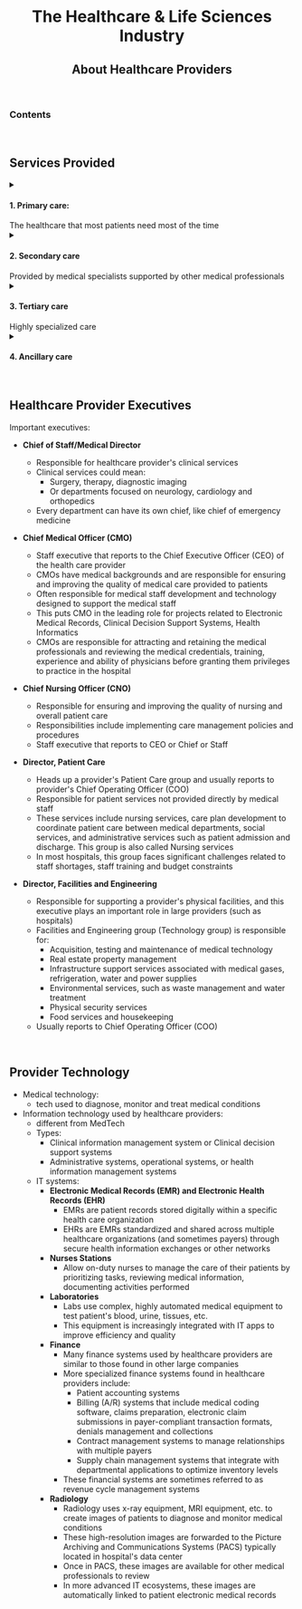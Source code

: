 <h1 align=center> The Healthcare & Life Sciences Industry </h1>

<h2 align=center> About Healthcare Providers </h2>

<br>

### Contents



<br>

## Services Provided

<details> <summary>
  <h4> 1. Primary care: </h4>
  The healthcare that most patients need most of the time
  </summary>
  
* Encompasses:
  * Routine physical examinations
  * Diagnostic tests
  * Vaccinations
  * Prenatal care
  * Health education
  * Ongoing treatment of common chronic illnesses
* Usually provided by
  * General practitioners
  * Supported by nurses,
  * Physician assistants
  * Other professionals
</details>

<details> <summary>
  <h4> 2. Secondary care </h4>
  Provided by medical specialists supported by other medical professionals
  </summary>
  
* Diagnostic services
  * Services performed to diagnose and monitor medical conditions in patients
  * Such as diagnostic imaging (X-ray and MRI)
  * In vitro diagnostics (IVD)
* Acute care
  * Short term treatment provided to address severe injuries, illnesses or other medical conditions
  * Usually provided in specialty. It includes :
  * surgery
  * Emergency services
  * Critical/intensive care
* Chronic care
  * Treatment of chronic diseases, such as diabetes and depression
  * Provided at hospitals, clinics, nursing homes, private physician offices. It includes:
  * Long-term care: medical and other services provided to patients on a recurring or continuing basis
  * Assisted living: Residential living for patients with special needs. Here patients do not need long-term care, but should not live alone
  * Home health care: medical services provided at home
* Rehabilitation and therapeutic care
  * Restoring skills in patient who has had a disease or injury
  * Goal is to help patients regain maximum self-sufficiency
  * It includes: cardiac (post-heart attack), spinal cord, orthopedic, neurological
</details>

<details> <summary>
  <h4> 3. Tertiary care </h4>
  Highly specialized care
  </summary>
  
* Often happens at teaching hospitals
* It includes:
  * Coronary Artery bypass surgery
  * Neurosurgery
  * Organ transplantation
</details>

<details> <summary>
  <h4> 4. Ancillary care </h4>
  </summary>
  
* Medical care services that do not fit into previous categories
* It includes:
  * Pharmaceutical services
  * Pain management
  * Hospice care
 </details>
 
 <br>
 
 ## Healthcare Provider Executives

Important executives:
* **Chief of Staff/Medical Director**
  * Responsible for healthcare provider's clinical services
  * Clinical services could mean:
    * Surgery, therapy, diagnostic imaging
    * Or departments focused on neurology, cardiology and orthopedics
  * Every department can have its own chief, like chief of emergency medicine

* **Chief Medical Officer (CMO)**
  * Staff executive that reports to the Chief Executive Officer (CEO) of the health care provider
  * CMOs have medical backgrounds and are responsible for ensuring and improving the quality of medical care provided to patients
  * Often responsible for medical staff development and technology designed to support the medical staff
  * This puts CMO in the leading role for projects related to Electronic Medical Records, Clinical Decision Support Systems, Health Informatics
  * CMOs are responsible for attracting and retaining the medical professionals and reviewing the medical credentials, training, experience and ability of physicians before granting them privileges to practice in the hospital
 
* **Chief Nursing Officer (CNO)**
  * Responsible for ensuring and improving the quality of nursing and overall patient care
  * Responsibilities include implementing care management policies and procedures
  * Staff executive that reports to CEO or Chief or Staff
 
* **Director, Patient Care**
  * Heads up a provider's Patient Care group and usually reports to provider's Chief Operating Officer (COO)
  * Responsible for patient services not provided directly by medical staff
  * These services include nursing services, care plan development to coordinate patient care between medical departments, social services, and administrative services such as patient admission and discharge. This group is also called Nursing services
  * In most hospitals, this group faces significant challenges related to staff shortages, staff training and budget constraints

* **Director, Facilities and Engineering**
  * Responsible for supporting a provider's physical facilities, and this executive plays an important role in large providers (such as hospitals)
  * Facilities and Engineering group (Technology group) is responsible for:
    * Acquisition, testing and maintenance of medical technology
    * Real estate property management
    * Infrastructure support services associated with medical gases, refrigeration, water and power supplies
    * Environmental services, such as waste management and water treatment
    * Physical security services
    * Food services and housekeeping
  * Usually reports to Chief Operating Officer (COO)

<br>

## Provider Technology

* Medical technology: 
  * tech used to diagnose, monitor and treat medical conditions
* Information technology used by healthcare providers: 
  * different from MedTech
  * Types:
    * Clinical information management system or Clinical decision support systems
    * Administrative systems, operational systems, or health information management systems
  * IT systems:
    * **Electronic Medical Records (EMR) and Electronic Health Records (EHR)**
      * EMRs are patient records stored digitally within a specific health care organization
      * EHRs are EMRs standardized and shared across multiple healthcare organizations (and sometimes payers) through secure health information exchanges or other networks
    * **Nurses Stations**
      * Allow on-duty nurses to manage the care of their patients by prioritizing tasks, reviewing medical information, documenting activities performed
    * **Laboratories**
      * Labs use complex, highly automated medical equipment to test patient's blood, urine, tissues, etc. 
      * This equipment is increasingly integrated with IT apps to improve efficiency and quality
    * **Finance**
      * Many finance systems used by healthcare providers are similar to those found in other large companies
      * More specialized finance systems found in healthcare providers include:
        * Patient accounting systems
        * Billing (A/R) systems that include medical coding software, claims preparation, electronic claim submissions in payer-compliant transaction formats, denials management and collections
        * Contract management systems to manage relationships with multiple payers
        * Supply chain management systems that integrate with departmental applications to optimize inventory levels
      * These financial systems are sometimes referred to as revenue cycle management systems
    * **Radiology**
      * Radiology uses x-ray equipment, MRI equipment, etc. to create images of patients to diagnose and monitor medical conditions
      * These high-resolution images are forwarded to the Picture Archiving and Communications Systems (PACS) typically located in hospital's data center
      * Once in PACS, these images are available for other medical professionals to review
      * In more advanced IT ecosystems, these images are automatically linked to patient electronic medical records

<br>

